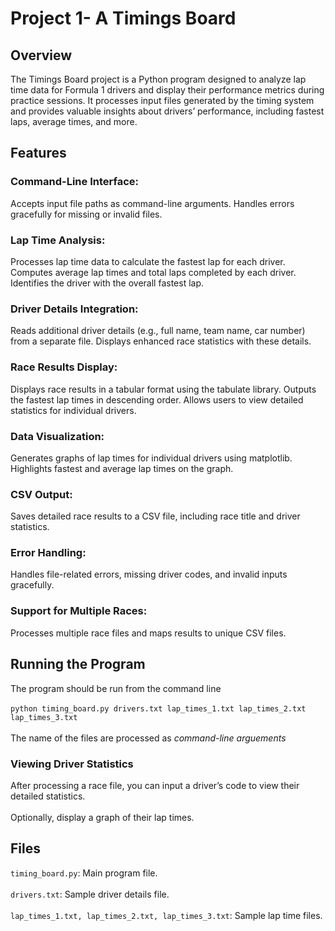 <h1><b>Project 1- A Timings Board</b></h1>

<h2>Overview</h2>

The Timings Board project is a Python program designed to analyze lap time data for Formula 1 drivers and display their performance metrics during practice sessions. It processes input files generated by the timing system and provides valuable insights about drivers’ performance, including fastest laps, average times, and more.

<h2>Features</h2>

<h3>Command-Line Interface:</h3>
Accepts input file paths as command-line arguments.
Handles errors gracefully for missing or invalid files.

<h3>Lap Time Analysis:</h3>
Processes lap time data to calculate the fastest lap for each driver.
Computes average lap times and total laps completed by each driver.
Identifies the driver with the overall fastest lap.

<h3>Driver Details Integration:</h3>
Reads additional driver details (e.g., full name, team name, car number) from a separate file.
Displays enhanced race statistics with these details.

<h3>Race Results Display:</h3>
Displays race results in a tabular format using the tabulate library.
Outputs the fastest lap times in descending order.
Allows users to view detailed statistics for individual drivers.

<h3>Data Visualization:</h3>
Generates graphs of lap times for individual drivers using matplotlib.
Highlights fastest and average lap times on the graph.

<h3>CSV Output:</h3>
Saves detailed race results to a CSV file, including race title and driver statistics.

<h3>Error Handling:</h3>
Handles file-related errors, missing driver codes, and invalid inputs gracefully.

<h3>Support for Multiple Races:</h3>
Processes multiple race files and maps results to unique CSV files.

<h2>Running the Program</h2>
The program should be run from the command line<br><br>
<code>python timing_board.py drivers.txt lap_times_1.txt lap_times_2.txt lap_times_3.txt</code><br></br>
The name of the files are processed as <i>command-line arguements</i>

<h3>Viewing Driver Statistics</h3>
After processing a race file, you can input a driver’s code to view their detailed statistics.
<br><br>
Optionally, display a graph of their lap times.

<h2>Files</h2>
<code>timing_board.py</code>: Main program file.<br><br>
<code>drivers.txt</code>: Sample driver details file.<br><br>
<code>lap_times_1.txt, lap_times_2.txt, lap_times_3.txt</code>: Sample lap time files.
